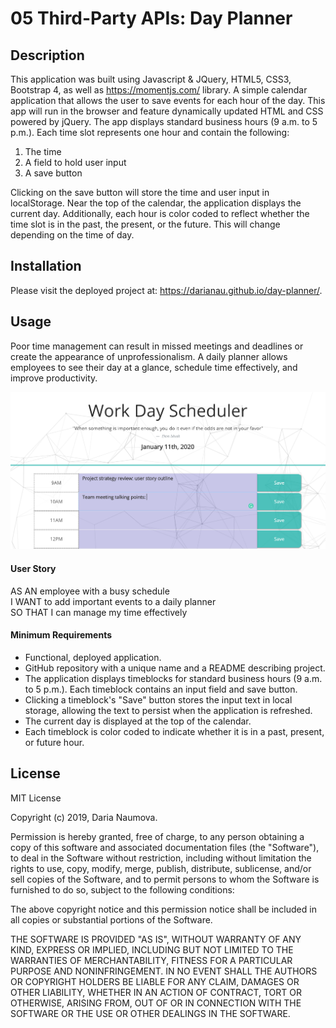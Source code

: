# 05 Third-Party APIs: Day Planner

## Description

This application was built using Javascript & JQuery, HTML5, CSS3, Bootstrap 4, as well as  https://momentjs.com/ library. A simple calendar application that allows the user to save events for each hour of the day. This app will run in the browser and feature dynamically updated HTML and CSS powered by jQuery.
The app displays standard business hours (9 a.m. to 5 p.m.). Each time slot represents one hour and contain the following:
1. The time
2. A field to hold user input
3. A save button

Clicking on the save button will store the time and user input in localStorage.
Near the top of the calendar, the application displays the current day. Additionally, each hour is color coded to reflect whether the time slot is in the past, the present, or the future. This will change depending on the time of day.

## Installation

Please visit the deployed project at: https://darianau.github.io/day-planner/.


## Usage

Poor time management can result in missed meetings and deadlines or create the appearance of unprofessionalism. A daily planner allows employees to see their day at a glance, schedule time effectively, and improve productivity.

![day-planner](/assets/Annotation.jpg)

#### User Story

AS AN employee with a busy schedule  
I WANT to add important events to a daily planner  
SO THAT I can manage my time effectively

#### Minimum Requirements

- Functional, deployed application.
- GitHub repository with a unique name and a README describing project.
- The application displays timeblocks for standard business hours (9 a.m. to 5 p.m.).
Each timeblock contains an input field and save button.
- Clicking a timeblock's "Save" button stores the input text in local storage, allowing the text to persist when the application is refreshed.
- The current day is displayed at the top of the calendar.
- Each timeblock is color coded to indicate whether it is in a past, present, or future hour.

## License

MIT License

Copyright (c) 2019, Daria Naumova.

Permission is hereby granted, free of charge, to any person obtaining a copy
of this software and associated documentation files (the "Software"), to deal
in the Software without restriction, including without limitation the rights
to use, copy, modify, merge, publish, distribute, sublicense, and/or sell
copies of the Software, and to permit persons to whom the Software is
furnished to do so, subject to the following conditions:

The above copyright notice and this permission notice shall be included in all
copies or substantial portions of the Software.

THE SOFTWARE IS PROVIDED "AS IS", WITHOUT WARRANTY OF ANY KIND, EXPRESS OR
IMPLIED, INCLUDING BUT NOT LIMITED TO THE WARRANTIES OF MERCHANTABILITY,
FITNESS FOR A PARTICULAR PURPOSE AND NONINFRINGEMENT. IN NO EVENT SHALL THE
AUTHORS OR COPYRIGHT HOLDERS BE LIABLE FOR ANY CLAIM, DAMAGES OR OTHER
LIABILITY, WHETHER IN AN ACTION OF CONTRACT, TORT OR OTHERWISE, ARISING FROM,
OUT OF OR IN CONNECTION WITH THE SOFTWARE OR THE USE OR OTHER DEALINGS IN THE
SOFTWARE.
